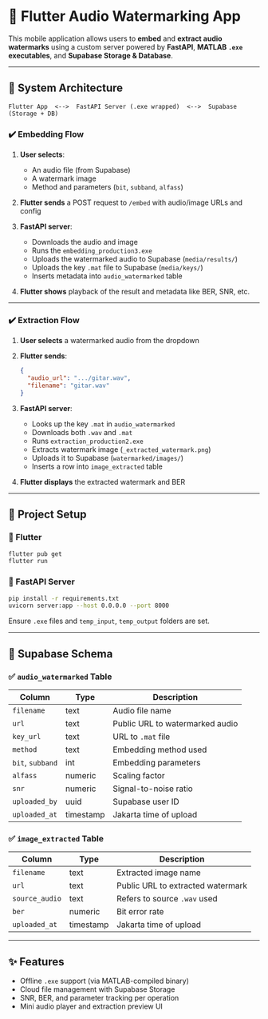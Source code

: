 # 📱 Flutter Audio Watermarking App

This mobile application allows users to **embed** and **extract audio watermarks** using a custom server powered by **FastAPI**, **MATLAB `.exe` executables**, and **Supabase Storage & Database**.

---

## 🧠 System Architecture

```
Flutter App  <-->  FastAPI Server (.exe wrapped)  <-->  Supabase (Storage + DB)
```

### ✔️ Embedding Flow

1. **User selects**:
   - An audio file (from Supabase)
   - A watermark image
   - Method and parameters (`bit`, `subband`, `alfass`)

2. **Flutter sends** a POST request to `/embed` with audio/image URLs and config

3. **FastAPI server**:
   - Downloads the audio and image
   - Runs the `embedding_production3.exe`
   - Uploads the watermarked audio to Supabase (`media/results/`)
   - Uploads the key `.mat` file to Supabase (`media/keys/`)
   - Inserts metadata into `audio_watermarked` table

4. **Flutter shows** playback of the result and metadata like BER, SNR, etc.

---

### ✔️ Extraction Flow

1. **User selects** a watermarked audio from the dropdown

2. **Flutter sends**:
   ```json
   {
     "audio_url": ".../gitar.wav",
     "filename": "gitar.wav"
   }
   ```

3. **FastAPI server**:
   - Looks up the key `.mat` in `audio_watermarked`
   - Downloads both `.wav` and `.mat`
   - Runs `extraction_production2.exe`
   - Extracts watermark image (`_extracted_watermark.png`)
   - Uploads it to Supabase (`watermarked/images/`)
   - Inserts a row into `image_extracted` table

4. **Flutter displays** the extracted watermark and BER

---

## 🚀 Project Setup

### 🔹 Flutter

```bash
flutter pub get
flutter run
```

### 🔹 FastAPI Server

```bash
pip install -r requirements.txt
uvicorn server:app --host 0.0.0.0 --port 8000
```

Ensure `.exe` files and `temp_input`, `temp_output` folders are set.

---

## 📂 Supabase Schema

### ✅ `audio_watermarked` Table

| Column         | Type     | Description                         |
|----------------|----------|-------------------------------------|
| `filename`     | text     | Audio file name                     |
| `url`          | text     | Public URL to watermarked audio     |
| `key_url`      | text     | URL to `.mat` file                  |
| `method`       | text     | Embedding method used               |
| `bit`, `subband` | int   | Embedding parameters                |
| `alfass`       | numeric  | Scaling factor                      |
| `snr`          | numeric  | Signal-to-noise ratio               |
| `uploaded_by`  | uuid     | Supabase user ID                    |
| `uploaded_at`  | timestamp| Jakarta time of upload              |

### ✅ `image_extracted` Table

| Column         | Type     | Description                         |
|----------------|----------|-------------------------------------|
| `filename`     | text     | Extracted image name                |
| `url`          | text     | Public URL to extracted watermark   |
| `source_audio` | text     | Refers to source `.wav` used        |
| `ber`          | numeric  | Bit error rate                      |
| `uploaded_at`  | timestamp| Jakarta time of upload              |

---

## ✨ Features

- Offline `.exe` support (via MATLAB-compiled binary)
- Cloud file management with Supabase Storage
- SNR, BER, and parameter tracking per operation
- Mini audio player and extraction preview UI
